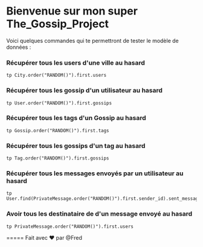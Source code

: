 # Bienvenue sur mon super The_Gossip_Project
 
Voici quelques commandes qui te permettront de tester le modèle de données :

### Récupérer tous les users d'une ville au hasard
```
tp City.order("RANDOM()").first.users
```

### Récupérer tous les gossip d'un utilisateur au hasard
```
tp User.order("RANDOM()").first.gossips
```

### Récupérer tous les tags d'un Gossip au hasard
```
tp Gossip.order("RANDOM()").first.tags
```

### Récupérer tous les gossips d'un tag au hasard
```
tp Tag.order("RANDOM()").first.gossips
```

### Récupérer tous les messages envoyés par un utilisateur au hasard
```
tp User.find(PrivateMessage.order("RANDOM()").first.sender_id).sent_messages
```

### Avoir tous les destinataire de d'un message envoyé au hasard
```
tp PrivateMessage.order("RANDOM()").first.users
```
===== 
Fait avec :hearts: par @Fred
